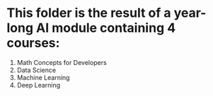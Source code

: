 # This folder is the result of a year-long AI module containing 4 courses:

1. Math Concepts for Developers
2. Data Science
3. Machine Learning
4. Deep Learning
